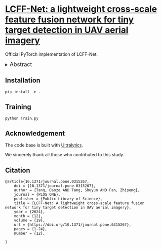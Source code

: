 # [LCFF-Net: a lightweight cross-scale feature fusion network for tiny target detection in UAV aerial imagery](https://doi.org/10.1371/journal.pone.0315267)

Official PyTorch implementation of LCFF-Net.

<details>
  <summary>
  <font size="+1">Abstract</font>
  </summary>
In the field of UAV aerial image processing, ensuring accurate detection of tiny targets is essential. Current UAV aerial image target detection algorithms face challenges such as low computational demands, high accuracy, and fast detection speeds. To address these issues, we propose an improved, lightweight algorithm: LCFF-Net. First, we propose the LFERELAN module, designed to enhance the extraction of tiny target features and optimize the use of computational resources. Second, a lightweight cross-scale feature pyramid network (LC-FPN) is employed to further enrich feature information, integrate multi-level feature maps, and provide more comprehensive semantic information. Finally, to increase model training speed and achieve greater efficiency, we propose a lightweight, detail-enhanced, shared convolution detection head (LDSCD-Head) to optimize the original detection head. Moreover, we present different scale versions of the LCFF-Net algorithm to suit various deployment environments. Empirical assessments conducted on the VisDrone dataset validate the efficacy of the algorithm proposed. Compared to the baseline-s model, the LCFF-Net-n model outperforms baseline-s by achieving a 2.8% increase in the mAP50 metric and a 3.9% improvement in the mAP50−95 metric, while reducing parameters by 89.7%, FLOPs by 50.5%, and computation delay by 24.7%. Thus, LCFF-Net offers high accuracy and fast detection speeds for tiny target detection in UAV aerial images, providing an effective lightweight solution.
</details>

## Installation

```
pip install -e .
```

## Training

```
python Train.py
```

## Acknowledgement

The code base is built with [Ultralytics](https://github.com/ultralytics/ultralytics).

We sincerely thank all those who contributed to this study.

## Citation

```
@article{10.1371/journal.pone.0315267,
    doi = {10.1371/journal.pone.0315267},
    author = {Tang, Daoze AND Tang, Shuyun AND Fan, Zhipeng},
    journal = {PLOS ONE},
    publisher = {Public Library of Science},
    title = {LCFF-Net: A lightweight cross-scale feature fusion network for tiny target detection in UAV aerial imagery},
    year = {2024},
    month = {12},
    volume = {19},
    url = {https://doi.org/10.1371/journal.pone.0315267},
    pages = {1-24},
    number = {12},

}
```
